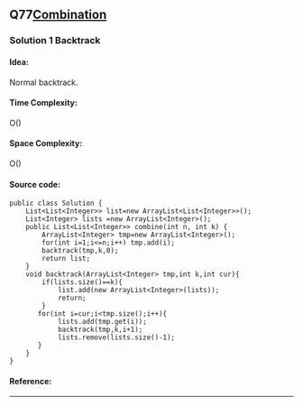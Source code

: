 ## Q77[Combination](https://leetcode.com/problems/combinations/) 

### Solution 1 Backtrack
#### Idea:
Normal backtrack.
#### Time Complexity: 
O()
#### Space Complexity:
O()
#### Source code:
```
public class Solution {
    List<List<Integer>> list=new ArrayList<List<Integer>>();
    List<Integer> lists =new ArrayList<Integer>();
    public List<List<Integer>> combine(int n, int k) {
        ArrayList<Integer> tmp=new ArrayList<Integer>();
        for(int i=1;i<=n;i++) tmp.add(i);
        backtrack(tmp,k,0);
        return list;
    }
    void backtrack(ArrayList<Integer> tmp,int k,int cur){
        if(lists.size()==k){
            list.add(new ArrayList<Integer>(lists));
            return;
        }
       for(int i=cur;i<tmp.size();i++){
            lists.add(tmp.get(i));
            backtrack(tmp,k,i+1);
            lists.remove(lists.size()-1);
       }
    }
}
```
#### Reference:
---

